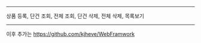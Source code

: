 



-----------------------------------------------------------

상품
등록, 단건 조회, 전체 조회, 단건 삭제, 전체 삭제, 목록보기

-----------------------------------------------------------

이후 추가는
https://github.com/kjheve/WebFramwork
